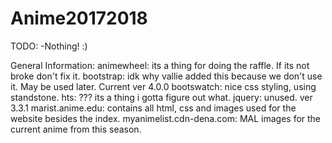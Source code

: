 # Anime20172018

TODO:
-Nothing! :)

General Information:
animewheel: its a thing for doing the raffle. If its not broke don't fix it.
bootstrap: idk why vallie added this because we don't use it. May be used later. Current ver 4.0.0
bootswatch: nice css styling, using standstone.
hts: ??? its a thing i gotta figure out what.
jquery: unused. ver 3.3.1
marist.anime.edu: contains all html, css and images used for the website besides the index.
myanimelist.cdn-dena.com: MAL images for the current anime from this season.